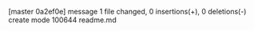  [master 0a2ef0e] message
 1 file changed, 0 insertions(+), 0 deletions(-)
 create mode 100644 readme.md 
